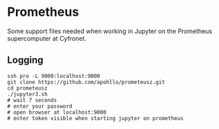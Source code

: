 # Prometheus

Some support files needed when working in Jupyter on the Prometheus supercomputer at Cyfronet.

## Logging

```
ssh pro -L 9000:localhost:9000
git clone https://github.com/apohllo/prometeusz.git
cd prometeusz
./jupyter3.sh
# wait 7 seconds
# enter your password
# open browser at localhost:9000
# enter token visible when starting jupyter on prometheus
```
